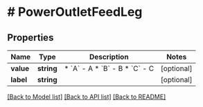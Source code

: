 # # PowerOutletFeedLeg

## Properties

Name | Type | Description | Notes
------------ | ------------- | ------------- | -------------
**value** | **string** | * &#x60;A&#x60; - A * &#x60;B&#x60; - B * &#x60;C&#x60; - C | [optional]
**label** | **string** |  | [optional]

[[Back to Model list]](../../README.md#models) [[Back to API list]](../../README.md#endpoints) [[Back to README]](../../README.md)
